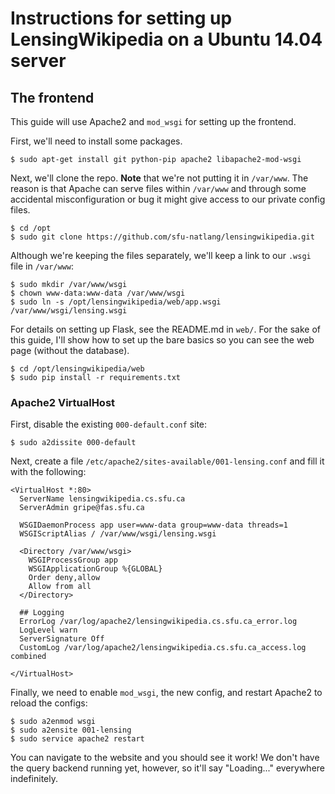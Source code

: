 # Instructions for setting up LensingWikipedia on a Ubuntu 14.04 server

## The frontend

This guide will use Apache2 and `mod_wsgi` for setting up the frontend.

First, we'll need to install some packages.

    $ sudo apt-get install git python-pip apache2 libapache2-mod-wsgi

Next, we'll clone the repo. **Note** that we're not putting it in `/var/www`.
The reason is that Apache can serve files within `/var/www` and through some
accidental misconfiguration or bug it might give access to our private config
files.

    $ cd /opt
    $ sudo git clone https://github.com/sfu-natlang/lensingwikipedia.git

Although we're keeping the files separately, we'll keep a link to our `.wsgi`
file in `/var/www`:

    $ sudo mkdir /var/www/wsgi
    $ chown www-data:www-data /var/www/wsgi
    $ sudo ln -s /opt/lensingwikipedia/web/app.wsgi /var/www/wsgi/lensing.wsgi

For details on setting up Flask, see the README.md in `web/`. For the sake of
this guide, I'll show how to set up the bare basics so you can see the web page
(without the database).

    $ cd /opt/lensingwikipedia/web
    $ sudo pip install -r requirements.txt

### Apache2 VirtualHost

First, disable the existing `000-default.conf` site:

    $ sudo a2dissite 000-default

Next, create a file `/etc/apache2/sites-available/001-lensing.conf` and fill it
with the following:

    <VirtualHost *:80>
      ServerName lensingwikipedia.cs.sfu.ca
      ServerAdmin gripe@fas.sfu.ca

      WSGIDaemonProcess app user=www-data group=www-data threads=1
      WSGIScriptAlias / /var/www/wsgi/lensing.wsgi

      <Directory /var/www/wsgi>
        WSGIProcessGroup app
        WSGIApplicationGroup %{GLOBAL}
        Order deny,allow
        Allow from all
      </Directory>

      ## Logging
      ErrorLog /var/log/apache2/lensingwikipedia.cs.sfu.ca_error.log
      LogLevel warn
      ServerSignature Off
      CustomLog /var/log/apache2/lensingwikipedia.cs.sfu.ca_access.log combined

    </VirtualHost>

Finally, we need to enable `mod_wsgi`, the new config, and restart Apache2 to
reload the configs:

    $ sudo a2enmod wsgi
    $ sudo a2ensite 001-lensing
    $ sudo service apache2 restart

You can navigate to the website and you should see it work! We don't have the
query backend running yet, however, so it'll say "Loading..." everywhere
indefinitely.
